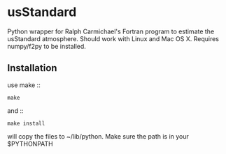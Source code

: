 # usStandard

Python wrapper for Ralph Carmichael's Fortran program to estimate the usStandard atmosphere.
Should work with Linux and Mac OS X. Requires numpy/f2py to be installed. 

## Installation

use make ::

    make

and ::

    make install

will copy the files to ~/lib/python. Make sure the path is in your $PYTHONPATH
